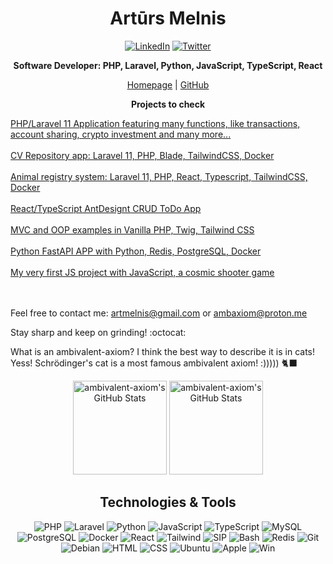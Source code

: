 <h1 align="center">Artūrs Melnis</h1>
<p align="center">
    <a href="https://www.linkedin.com/in/artursmelnis/" target="_blank"><img src="https://img.icons8.com/?size=60&id=108812&format=png&color=000000" alt="LinkedIn"/></a>
    <a href="https://x.com/artmelnis" target="_blank"><img src="https://img.icons8.com/?size=60&id=I02TdaPxbwRz&format=png&color=000000" alt="Twitter"/></a>
</p>

<p align="center">
    <strong>Software Developer: PHP, Laravel, Python, JavaScript, TypeScript, React </strong>
</p>

<p align="center">
    <a href="https://ambax.io" target="_blank">Homepage</a> |
    <a href="https://github.com/ambivalent-axiom" target="_blank">GitHub</a>
</p>

<p align="center">
    <strong>Projects to check</strong>
</p>


<a href="https://github.com/ambivalent-axiom/netbank" target="_blank">
PHP/Laravel 11 Application featuring many functions, like transactions, account sharing, crypto investment and many more...
</a>
<br>
<br>
<a href="https://github.com/ambivalent-axiom/cvApp" target="_blank">CV Repository app: Laravel 11, PHP, Blade, TailwindCSS, Docker</a><br>
<br>
<a href="https://github.com/ambivalent-axiom/animal-registry" target="_blank">Animal registry system: Laravel 11, PHP, React, Typescript, TailwindCSS, Docker</a><br>
<br>
<a href="github.com/ambivalent-axiom/react-to-do-app" target="_blank">React/TypeScript AntDesignt CRUD ToDo App</a><br>
<br>
<a href="github.com/ambivalent-axiom/crypto_trade" target="_blank">
MVC and OOP examples in Vanilla PHP, Twig, Tailwind CSS</a><br>
<br>
<a href="github.com/ambivalent-axiom/PythonAPI" target="_blank">
Python FastAPI APP with Python, Redis, PostgreSQL, Docker</a><br>
<br>
<a href="https://github.com/ambivalent-axiom/ballshooter" target="_blank">
My very first JS project with JavaScript, a cosmic shooter game</a><br>
<br>
<br>

Feel free to contact me:
artmelnis@gmail.com
or
ambaxiom@proton.me

Stay sharp and keep on grinding! :octocat:

What is an ambivalent-axiom? I think the best way to describe it is in cats! Yess! Schrödinger's cat is a most famous ambivalent axiom! :))))) 🐈‍⬛
</p>
<p align="center">
    <img src="https://github-readme-stats.vercel.app/api/top-langs/?username=ambivalent-axiom&theme=great-gatsby&show_icons=true&hide_border=true&layout=compact" alt="ambivalent-axiom's GitHub Stats" height="150"/>
    <img src="https://github-readme-streak-stats.herokuapp.com/?user=ambivalent-axiom&theme=great-gatsby&hide_border=true" alt="ambivalent-axiom's GitHub Stats" height="150"/>
</p>

<h2 align="center">Technologies & Tools</h2>
<p align="center">
    <img src="https://img.icons8.com/?size=60&id=fAMVO_fuoOuC&format=png&color=000000" alt="PHP"/>
    <img src="https://img.icons8.com/?size=60&id=hUvxmdu7Rloj&format=png&color=000000" alt="Laravel"/>
    <img src="https://img.icons8.com/?size=60&id=121464&format=png&color=000000" alt="Python"/>
    <img src="https://img.icons8.com/?size=60&id=1ZSHk8m9bk4p&format=png&color=000000" alt="JavaScript"/>
    <img src="https://img.icons8.com/?size=60&id=uJM6fQYqDaZK&format=png&color=000000" alt="TypeScript"/>
    <img src="https://img.icons8.com/?size=60&id=rgPSE6nAB766&format=png&color=000000" alt="MySQL"/>
    <img src="https://img.icons8.com/?size=60&id=LwQEs9KnDgIo&format=png&color=000000" alt="PostgreSQL"/>
    <img src="https://img.icons8.com/?size=60&id=TkG10j-DmXkU&format=png&color=000000" alt="Docker"/>
    <img src="https://img.icons8.com/?size=60&id=Vra58PN2KmI5&format=png&color=000000" alt="React"/>
    <img src="https://img.icons8.com/?size=60&id=4PiNHtUJVbLs&format=png&color=000000" alt="Tailwind"/>
    <img src="https://img.icons8.com/?size=60&id=UVoIIrVtQV37&format=png&color=000000" alt="SIP"/>
    <img src="https://img.icons8.com/?size=60&id=50ZQHdJTmPqw&format=png&color=000000" alt="Bash"/>
    <img src="https://img.icons8.com/?size=60&id=wIbWQHJLwHxp&format=png&color=000000" alt="Redis"/>
    <img src="https://img.icons8.com/?size=60&id=xBKl2pdJg5kk&format=png&color=000000" alt="Git"/>
    <img src="https://img.icons8.com/?size=60&id=17838&format=png&color=000000" alt="Debian"/>
    <img src="https://img.icons8.com/?size=60&id=46605&format=png&color=000000" alt="HTML"/>
    <img src="https://img.icons8.com/?size=60&id=YjeKwnSQIBUq&format=png&color=000000" alt="CSS"/>
    <img src="https://img.icons8.com/?size=60&id=wMbx9IDIpqmI&format=png&color=000000" alt="Ubuntu"/>
    <img src="https://img.icons8.com/?size=60&id=S4KuN6l5Vsz6&format=png&color=000000" alt="Apple"/>
    <img src="https://img.icons8.com/?size=60&id=FENqCFASj0PV&format=png&color=000000" alt="Win"/>
</p>
